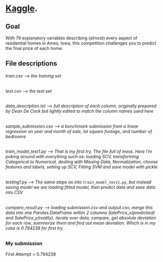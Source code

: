 # [Kaggle](https://www.kaggle.com/).

## Goal
With 79 explanatory variables describing (almost) every aspect of residential homes in Ames, Iowa, this competition challenges you to predict the final price of each home.

## File descriptions

###### train.csv 				--> _the training set_
###### test.csv  				--> _the test set_

###### data_description.txt 	--> _full description of each column, originally prepared by Dean De Cock but lightly edited to match the column names used here_

###### sample_submission.csv 	--> _a benchmark submission from a linear regression on year and month of sale, lot square footage, and number of bedrooms_

###### train_model_test1.py 	--> _That is my first try, The file full of mess. Here I'm poking around with everything such as: loading SCV, transforming Categorical to Numerical, dealing with Missing Data, Normalization, choose features and labels, setting up SCV, Fitting SVM and save model with pickle_ 

###### testing1.py 			--> _The same steps as into ```train_model_test1.py```, but instead saving model we are loading fitted model, then predict data and save data into CSV_

###### compare_result.py 		--> _loading submission.csv and output.csv, merge this data into one Pandas.DataFrame within 2 columns SalePrice_x(predictied) and SalePrice_y(reality), iterate over data, compare, get absolute deviation for each row, summerize them and find out mean deviation. Which is in my case is 0.794238 for first try._


### My submission

First Attempt = 0.794238
